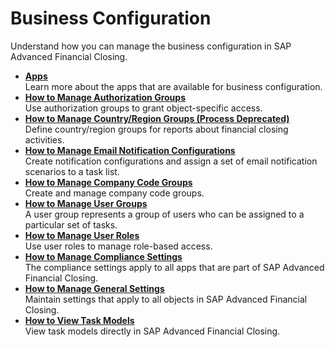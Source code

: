 <!-- loio9719d0a40b3d46d4bd06554cf954ae57 -->

# Business Configuration

Understand how you can manage the business configuration in SAP Advanced Financial Closing.

-   **[Apps](apps-363fa37.md "Learn more about the apps that are available for business configuration.")**  
Learn more about the apps that are available for business configuration.
-   **[How to Manage Authorization Groups](how-to-manage-authorization-groups-d3c02b0.md "Use authorization groups to grant object-specific access.")**  
Use authorization groups to grant object-specific access.
-   **[How to Manage Country/Region Groups \(Process Deprecated\)](how-to-manage-country-region-groups-process-deprecated-9236c05.md "Define country/region groups for reports about financial closing activities.")**  
Define country/region groups for reports about financial closing activities.
-   **[How to Manage Email Notification Configurations](how-to-manage-email-notification-configurations-c4e2569.md "Create notification configurations and assign a set of email notification scenarios to a
		task list.")**  
Create notification configurations and assign a set of email notification scenarios to a task list.
-   **[How to Manage Company Code Groups](how-to-manage-company-code-groups-a79d8dc.md "Create and manage company code groups.")**  
Create and manage company code groups.
-   **[How to Manage User Groups](how-to-manage-user-groups-e2f793a.md "A user group represents a group of users who can be assigned to a particular set of
		tasks.")**  
A user group represents a group of users who can be assigned to a particular set of tasks.
-   **[How to Manage User Roles](how-to-manage-user-roles-c621794.md "Use user roles to manage role-based access.")**  
Use user roles to manage role-based access.
-   **[How to Manage Compliance Settings](how-to-manage-compliance-settings-835ce12.md "The compliance settings apply to all apps that are part of SAP Advanced
                                                  Financial Closing.")**  
The compliance settings apply to all apps that are part of SAP Advanced Financial Closing.
-   **[How to Manage General Settings](how-to-manage-general-settings-a4be7f7.md "Maintain settings that apply to all objects in SAP Advanced
                                                  Financial Closing.")**  
Maintain settings that apply to all objects in SAP Advanced Financial Closing.
-   **[How to View Task Models](how-to-view-task-models-c383261.md "View task models directly in SAP Advanced
                                                  Financial Closing.")**  
View task models directly in SAP Advanced Financial Closing.

